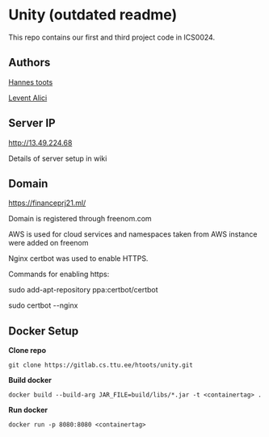 # Unity (outdated readme)

This repo contains our first and third project code in ICS0024.

## Authors
[Hannes toots](https://gitlab.cs.ttu.ee/htoots)

[Levent Alici](https://gitlab.cs.ttu.ee/mealic)

## Server IP

http://13.49.224.68

Details of server setup in wiki

## Domain

https://financeprj21.ml/

Domain is registered through freenom.com

AWS is used for cloud services and namespaces taken from AWS instance were added on freenom


Nginx certbot was used to enable HTTPS.

Commands for enabling https:

sudo  add-apt-repository ppa:certbot/certbot

sudo certbot --nginx

## Docker Setup

**Clone repo**

`git clone https://gitlab.cs.ttu.ee/htoots/unity.git`

**Build docker**

`docker build --build-arg JAR_FILE=build/libs/*.jar -t <containertag> .`

**Run docker**

`docker run -p 8080:8080 <containertag>`
